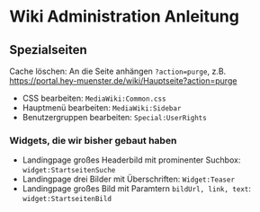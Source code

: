 # Wiki Administration Anleitung

## Spezialseiten

Cache löschen: An die Seite anhängen `?action=purge`, z.B. https://portal.hey-muenster.de/wiki/Hauptseite?action=purge

* CSS bearbeiten: `MediaWiki:Common.css`
* Hauptmenü bearbeiten: `MediaWiki:Sidebar`
* Benutzergruppen bearbeiten: `Special:UserRights`

### Widgets, die wir bisher gebaut haben

* Landingpage großes Headerbild mit prominenter Suchbox: `widget:StartseitenSuche`
* Landingpage drei Bilder mit Überschriften: `Widget:Teaser`
* Landingpage großes Bild mit Paramtern `bildUrl, link, text`: `widget:StartseitenBild`
